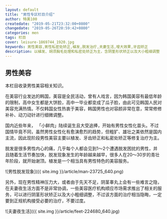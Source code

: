 ```yaml
---
layout: default
title: "男性专区栏目介绍"
author: 特美100
createdate: "2019-05-21T23:32:00+0800"
changedate: "2019-05-26T20:59:42+0800"
categories: men
tags: 栏目
cover: leisure-1869744_1920.jpg
keywords: 男性美容,男性私密处矫正,植发,脱发治疗,夫妻生活,增大效果,牙齿矫正
description: 以植发、胡须胸毛处理和私密处矫正为主，含阴茎形状矫正以及大小粗细调整
---
```


## 男性美容

本栏目收录男性美容相关知识。

在美容行业发达的韩国，美容是全民活动，曾有人戏言，因为韩国美容有最低年龄的限制，高中女生都是大饼脸，高中一毕业都变成了瓜子脸，由此可见韩国人民对美容充满热情。不仅韩国女性热衷于美容，韩国男性也对容颜非常在意，常常修修补补、动刀动针进行细微调整。

国内近些年来， 「小鲜肉」陆续诞生且大受追捧，开始有男性女性化苗头。不过国情毕竟不同，虽然男性女性化有愈演愈烈的趋势，但粗犷、雄壮之美依然是国内主流，因此现阶段男性美容主要以植发、牙齿矫正和私密处矫正等修复治疗为主。

脱发是很多男性内心的痛，几乎每个人都会见到1～2个遭遇脱发困扰的男性，并且随着生活节奏加快，脱发现象发生的年龄越来越早，很多人在20～30岁的青壮年阶段，就开始谢顶。植发是一个相当具有男性特色的美容服务。

![男性脱发现象]({{ site.img }}/article/man-23725_640.png)

另外，现在男性精神压力大，或者由于先天不足，阴茎睾丸上会有一些难言之隐，在夫妻夜生活方面不是非常协调，一些美容医疗机构顺应市场需求推出了相关的服务，可以进行阴茎形状矫正以及大小粗细调整，不过该方面的治疗相当隐晦，一定要到正规机构接受必要的治疗，不要过度。

![夫妻夜生活]({{ site.img }}/article/feet-224680_640.jpg)
